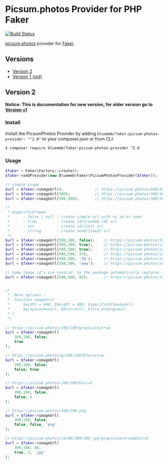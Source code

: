Picsum.photos Provider for PHP Faker
===========================================

[![Build Status](https://travis-ci.org/bluemmb/Faker-PicsumPhotos.svg?branch=master)](https://travis-ci.org/bluemmb/Faker-PicsumPhotos)

[picsum.photos](http://picsum.photos/) provider for [Faker](https://github.com/fzaninotto/Faker).

## Versions
- [Version 2](#version-2)
- [Version 1 (old)](https://github.com/bluemmb/Faker-PicsumPhotos/tree/v1.0)


## Version 2

**Notice: This is documentation for new version, for older version go to [Version v1](https://github.com/bluemmb/Faker-PicsumPhotos/tree/v1.0)**

### Install

Install the PicsumPhotos Provider by adding `bluemmb/faker-picsum-photos-provider: "^2.0"` to your composer.json or from CLI:

```
$ composer require bluemmb/faker-picsum-photos-provider ^2.0
```

### Usage

```php
$faker = Faker\Factory::create();
$faker->addProvider(new Bluemmb\Faker\PicsumPhotosProvider($faker));

// simple usage
$url = $faker->imageUrl();              // https://picsum.photos/640/480
$url = $faker->imageUrl(500);           // https://picsum.photos/500/480
$url = $faker->imageUrl(500,500);       // https://picsum.photos/500/500

/*
 * $specificOrSeed
 *      - false | null : create simple url with no id or seed
 *      - true         : create id/{random id} url
 *      - int          : create id/{int} url
 *      - string       : create seed/{seed} url
 */
$url = $faker->imageUrl(500,500, false);    // https://picsum.photos/500/500
$url = $faker->imageUrl(500,500, true);     // https://picsum.photos/id/70/500/500
$url = $faker->imageUrl(500,500, true);     // https://picsum.photos/id/413/500/500
$url = $faker->imageUrl(500,500, 33);       // https://picsum.photos/id/33/500/500
$url = $faker->imageUrl(500,500, '33');     // https://picsum.photos/seed/33/500/500
$url = $faker->imageUrl(500,500, 'wow');    // https://picsum.photos/seed/wow/500/500

// Some image id's are invalid, So the package automatically replaces them
$url = $faker->imageUrl(500,500, 86);       // https://picsum.photos/id/82/500/500


/*
 *  More options :
 *  function imageUrl(
 *      $width = 640, $height = 480, $specificOrSeed=null, 
 *      $grayscale=null, $blur=null, $file_ending=null
 * )
 */
 
// https://picsum.photos/100/100?grayscale=true
$url = $faker->imageUrl(
    100,100, false, 
    true
);

// https://picsum.photos/g/100/100?blur=true
$url = $faker->imageUrl(
    100,100, false, 
    false, true
);

// https://picsum.photos/100/100?blur=5
$url = $faker->imageUrl(
    100,100, false, 
    false, 5
);

// https://picsum.photos/300/100.png
$url = $faker->imageUrl(
    300,100, false, 
    false, false, 'png'
);

// https://picsum.photos/id/88/300/100.jpg?grayscale=true&blur=3
$url = $faker->imageUrl(
    300,100, 88,
    true, 3, 'jpg'
);
```
 